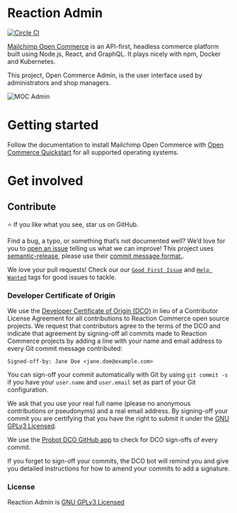 # Reaction Admin

[![Circle CI](https://circleci.com/gh/reactioncommerce/reaction-admin.svg?style=svg)](https://circleci.com/gh/reactioncommerce/reaction-admin) 

[Mailchimp Open Commerce](https://mailchimp.com/developer/open-commerce/) is an API-first, headless commerce platform built using Node.js, React, and GraphQL. It plays nicely with npm, Docker and Kubernetes.

This project, Open Commerce Admin, is the user interface used by administrators and shop managers.

![MOC Admin](https://user-images.githubusercontent.com/20409254/61161477-bb033c80-a4b8-11e9-9c5e-4f4f6a68b8d0.png)

# Getting started

Follow the documentation to install Mailchimp Open Commerce with [Open Commerce Quickstart](https://mailchimp.com/developer/open-commerce/guides/quick-start/) for all supported operating systems.

# Get involved
## Contribute

:star: If you like what you see, star us on GitHub.

Find a bug, a typo, or something that’s not documented well? We’d love for you to [open an issue](https://github.com/reactioncommerce/reaction-admin/issues) telling us what we can improve! This project uses [semantic-release](https://semantic-release.gitbook.io/semantic-release/), please use their [commit message format.](https://semantic-release.gitbook.io/semantic-release/#commit-message-format).


We love your pull requests! Check our our [`Good First Issue`](https://github.com/reactioncommerce/reaction-admin/issues?q=is%3Aopen+is%3Aissue+label%3A%22good+first+issue%22) and [`Help Wanted`](https://github.com/reactioncommerce/reaction-admin/issues?q=label%3A%22help+wanted%22) tags for good issues to tackle.

### Developer Certificate of Origin

We use the [Developer Certificate of Origin (DCO)](https://developercertificate.org/) in lieu of a Contributor License Agreement for all contributions to Reaction Commerce open source projects. We request that contributors agree to the terms of the DCO and indicate that agreement by signing-off all commits made to Reaction Commerce projects by adding a line with your name and email address to every Git commit message contributed:

```
Signed-off-by: Jane Doe <jane.doe@example.com>
```

You can sign-off your commit automatically with Git by using `git commit -s` if you have your `user.name` and `user.email` set as part of your Git configuration.

We ask that you use your real full name (please no anonymous contributions or pseudonyms) and a real email address. By signing-off your commit you are certifying that you have the right to submit it under the [GNU GPLv3 Licensed](./LICENSE.md).

We use the [Probot DCO GitHub app](https://github.com/apps/dco) to check for DCO sign-offs of every commit.

If you forget to sign-off your commits, the DCO bot will remind you and give you detailed instructions for how to amend your commits to add a signature.

### License

Reaction Admin is [GNU GPLv3 Licensed](./LICENSE.md)
